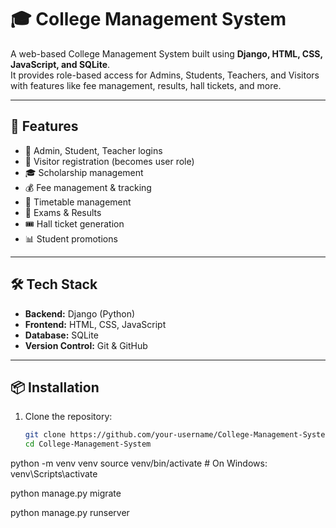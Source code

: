 # 🎓 College Management System

A web-based College Management System built using **Django, HTML, CSS, JavaScript, and SQLite**.  
It provides role-based access for Admins, Students, Teachers, and Visitors with features like fee management, results, hall tickets, and more.

---

## 🚀 Features
- 🔑 Admin, Student, Teacher logins
- 📝 Visitor registration (becomes user role)
- 🎓 Scholarship management
- 💰 Fee management & tracking
- 📅 Timetable management
- 📝 Exams & Results
- 🎟️ Hall ticket generation
- 📊 Student promotions

---

## 🛠️ Tech Stack
- **Backend:** Django (Python)
- **Frontend:** HTML, CSS, JavaScript
- **Database:** SQLite
- **Version Control:** Git & GitHub

---

## 📦 Installation
1. Clone the repository:
   ```bash
   git clone https://github.com/your-username/College-Management-System.git
   cd College-Management-System


python -m venv venv
source venv/bin/activate   # On Windows: venv\Scripts\activate


python manage.py migrate


python manage.py runserver
